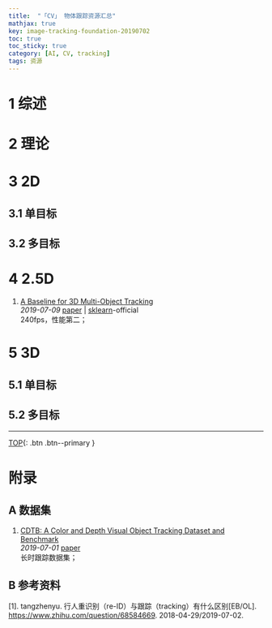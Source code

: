 ```yaml
---
title:  "「CV」 物体跟踪资源汇总"
mathjax: true
key: image-tracking-foundation-20190702
toc: true
toc_sticky: true
category: [AI, CV, tracking]
tags: 资源
---
```

<span id='head'></span>

<!--more-->  


# 1 综述

# 2 理论

# 3 2D
## 3.1 单目标
## 3.2 多目标

# 4 2.5D
1. [A Baseline for 3D Multi-Object Tracking](https://arxiv.org/abs/1907.03961v1)    
*2019-07-09* [paper](https://arxiv.org/abs/1907.03961v1) | [sklearn](https://github.com/xinshuoweng/AB3DMOT)-official       
240fps，性能第二；   

# 5 3D
## 5.1 单目标
## 5.2 多目标


-------------------  
[TOP](#head){: .btn .btn--primary }



# 附录
## A 数据集
1. [CDTB: A Color and Depth Visual Object Tracking Dataset and Benchmark](http://cn.arxiv.org/abs/1907.00618)   
*2019-07-01* [paper](https://arxiv.org/abs/1907.00618)   
长时跟踪数据集；   


## B 参考资料
[1]. tangzhenyu. 行人重识别（re-ID）与跟踪（tracking）有什么区别[EB/OL]. <https://www.zhihu.com/question/68584669>. 2018-04-29/2019-07-02.   

